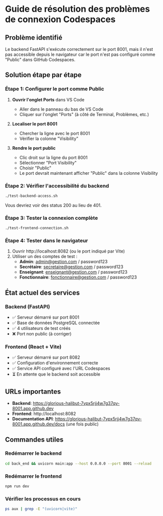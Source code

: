 # Guide de résolution des problèmes de connexion Codespaces

## Problème identifié
Le backend FastAPI s'exécute correctement sur le port 8001, mais il n'est pas accessible depuis le navigateur car le port n'est pas configuré comme "Public" dans GitHub Codespaces.

## Solution étape par étape

### Étape 1: Configurer le port comme Public
1. **Ouvrir l'onglet Ports** dans VS Code
   - Aller dans le panneau du bas de VS Code
   - Cliquer sur l'onglet "Ports" (à côté de Terminal, Problèmes, etc.)

2. **Localiser le port 8001**
   - Chercher la ligne avec le port 8001
   - Vérifier la colonne "Visibility"

3. **Rendre le port public**
   - Clic droit sur la ligne du port 8001
   - Sélectionner "Port Visibility"
   - Choisir "Public"
   - Le port devrait maintenant afficher "Public" dans la colonne Visibility

### Étape 2: Vérifier l'accessibilité du backend
```bash
./test-backend-access.sh
```
Vous devriez voir des status 200 au lieu de 401.

### Étape 3: Tester la connexion complète
```bash
./test-frontend-connection.sh
```

### Étape 4: Tester dans le navigateur
1. Ouvrir http://localhost:8082 (ou le port indiqué par Vite)
2. Utiliser un des comptes de test :
   - **Admin**: admin@gestion.com / password123
   - **Secrétaire**: secretaire@gestion.com / password123
   - **Enseignant**: enseignant@gestion.com / password123
   - **Fonctionnaire**: fonctionnaire@gestion.com / password123

## État actuel des services

### Backend (FastAPI)
- ✅ Serveur démarré sur port 8001
- ✅ Base de données PostgreSQL connectée
- ✅ 4 utilisateurs de test créés
- ❌ Port non public (à corriger)

### Frontend (React + Vite)
- ✅ Serveur démarré sur port 8082
- ✅ Configuration d'environnement correcte
- ✅ Service API configuré avec l'URL Codespaces
- ⏳ En attente que le backend soit accessible

## URLs importantes
- **Backend**: https://glorious-halibut-7vpx5rjj4w7g37qv-8001.app.github.dev
- **Frontend**: http://localhost:8082
- **Documentation API**: https://glorious-halibut-7vpx5rjj4w7g37qv-8001.app.github.dev/docs (une fois public)

## Commandes utiles

### Redémarrer le backend
```bash
cd back_end && uvicorn main:app --host 0.0.0.0 --port 8001 --reload
```

### Redémarrer le frontend
```bash
npm run dev
```

### Vérifier les processus en cours
```bash
ps aux | grep -E "(uvicorn|vite)"
```
